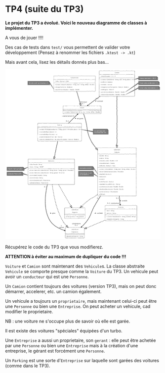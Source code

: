 # TP4 (suite du TP3)

__Le projet du TP3 a évolué. Voici le nouveau diagramme de classes à implémenter.__

A vous de jouer !!!! 

Des cas de tests dans `test/` vous permettent de valider votre développement (Pensez à renommer les fichiers `.ktest -> .kt`)

Mais avant cela, lisez les détails donnés plus bas...

![Diagramme UML Voitures v2](tp4-exo01-voitures.png)

Récupérez le code du TP3 que vous modifierez.


__ATTENTION à éviter au maximum de dupliquer du code !!!__

`Voiture` et `Camion` sont maintenant des `Vehicule`s. 
La classe abstraite `Vehicule` se comporte presque comme la `Voiture` du TP3.
Un vehicule peut avoir un `conducteur` qui est une `Personne`. 

Un `Camion` contient toujours des voitures (version TP3), mais on peut donc démarrer, accelerer, etc. un camion également. 

Un vehicule a toujours un `proprietaire`, mais maintenant celui-ci peut être une `Personne` ou bien une `Entreprise`. On peut acheter un vehicule, cad modifier le proprietaire.

NB : une voiture ne s'occupe plus de savoir où elle est garée.

Il est existe des voitures "spéciales" équipées d'un turbo.

Une `Entreprise` a aussi un proprietaire, son `gerant` : elle peut être achetée par une `Personne` ou bien une `Entreprise` mais à la création d'une entreprise, le gérant est forcément une `Personne`. 

Un `Parking` est une sorte d'`Entreprise` sur laquelle sont garées des voitures (comme dans le TP3).

